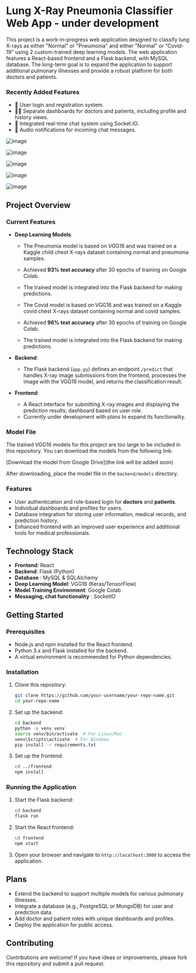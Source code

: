 # Lung X-Ray Pneumonia Classifier Web App - under development 

This project is a work-in-progress web application designed to classify lung X-rays as either "Normal" or "Pneumonia" and either "Normal" or "Covid-19" using 2 custom-trained deep learning models. The web application features a React-based frontend and a Flask backend, with MySQL database. The long-term goal is to expand the application to support additional pulmonary illnesses and provide a robust platform for both doctors and patients.

### Recently Added Features
- 👤 User login and registration system.
- 👨‍⚕️ Separate dashboards for doctors and patients, including profile and history views.
- 💬 Integrated real-time chat system using Socket.IO.
- 🔔 Audio notifications for incoming chat messages.

![image](https://github.com/user-attachments/assets/e7ccff85-cb83-43c7-9846-39cde16a3522)

![image](https://github.com/user-attachments/assets/dd54fcd5-24f1-4cc3-95ba-0a6d01fa4bce)

![image](https://github.com/user-attachments/assets/62bd5735-4683-44e5-a57c-c85947881c0c)

![image](https://github.com/user-attachments/assets/9f71e7b0-3e54-48a8-b038-0d53d283ae92)

![image](https://github.com/user-attachments/assets/8c0c0b13-f5ee-4380-86d6-9df286bc0c6b)



## Project Overview

### Current Features
- **Deep Learning Models**: 
  - The Pneumonia model is based on VGG16 and was trained on a Kaggle child chest X-rays dataset containing normal and pneumonia samples.
  - Achieved **93% test accuracy** after 30 epochs of training on Google Colab.
  - The trained model is integrated into the Flask backend for making predictions.
 
  - The Covid model is based on VGG16 and was trained on a Kaggle covid chest X-rays dataset containing normal and covid samples.
  - Achieved **96% test accuracy** after 30 epochs of training on Google Colab.
  - The trained model is integrated into the Flask backend for making predictions.
  
- **Backend**:
  - The Flask backend (`app.py`) defines an endpoint `/predict` that handles X-ray image submissions from the frontend, processes the image with the VGG16 model, and returns the classification result.

- **Frontend**:
  - A React interface for submitting X-ray images and displaying the prediction results; dashboard based on user role.
  - Currently under development with plans to expand its functionality.
  
### Model File

The trained VGG16 models for this project are too large to be included in this repository. You can download the models from the following link:

[Download the model from Google Drive](the link will be added soon)

After downloading, place the model file in the `backend/models` directory.


### Features
- User authentication and role-based login for **doctors** and **patients**.
- Individual dashboards and profiles for users.
- Database integration for storing user information, medical records, and prediction history.
- Enhanced frontend with an improved user experience and additional tools for medical professionals.

## Technology Stack
- **Frontend**: React
- **Backend**: Flask (Python)
- **Database** : MySQL & SQLAlchemy
- **Deep Learning Model**: VGG16 (Keras/TensorFlow)
- **Model Training Environment**: Google Colab
- **Messaging, chat functionality** : SocketIO

## Getting Started

### Prerequisites
- Node.js and npm installed for the React frontend.
- Python 3.x and Flask installed for the backend.
- A virtual environment is recommended for Python dependencies.

### Installation
1. Clone this repository:
   ```bash
   git clone https://github.com/your-username/your-repo-name.git
   cd your-repo-name
   ```

2. Set up the backend:
   ```bash
   cd backend
   python -m venv venv
   source venv/bin/activate  # For Linux/Mac
   venv\Scripts\activate  # For Windows
   pip install -r requirements.txt
   ```

3. Set up the frontend:
   ```bash
   cd ../frontend
   npm install
   ```

### Running the Application
1. Start the Flask backend:
   ```bash
   cd backend
   flask run
   ```

2. Start the React frontend:
   ```bash
   cd frontend
   npm start
   ```

3. Open your browser and navigate to `http://localhost:3000` to access the application.

## Plans
- Extend the backend to support multiple models for various pulmonary illnesses.
- Integrate a database (e.g., PostgreSQL or MongoDB) for user and prediction data.
- Add doctor and patient roles with unique dashboards and profiles.
- Deploy the application for public access.

## Contributing
Contributions are welcome! If you have ideas or improvements, please fork this repository and submit a pull request.
